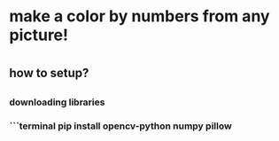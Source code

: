 <h1>make a color by numbers from any picture! <h1>

<h2> how to setup? <h2>

<h3> downloading libraries <h3>
```terminal
pip install opencv-python numpy pillow

